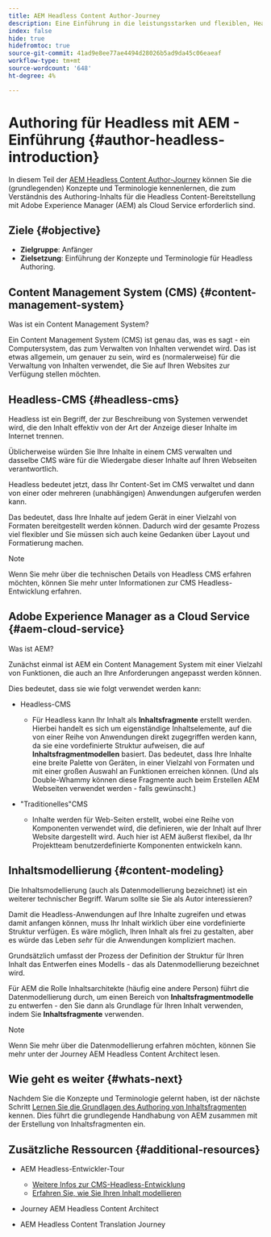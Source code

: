 ```yaml
---
title: AEM Headless Content Author-Journey
description: Eine Einführung in die leistungsstarken und flexiblen, Headless-Funktionen von Adobe Experience Manager as a Cloud Service und die Erstellung von Inhalten für Ihr Projekt.
index: false
hide: true
hidefromtoc: true
source-git-commit: 41ad9e8ee77ae4494d28026b5ad9da45c06eaeaf
workflow-type: tm+mt
source-wordcount: '648'
ht-degree: 4%

---
```



# Authoring für Headless mit AEM - Einführung {#author-headless-introduction}

In diesem Teil der [AEM Headless Content Author-Journey](overview.md) können Sie die (grundlegenden) Konzepte und Terminologie kennenlernen, die zum Verständnis des Authoring-Inhalts für die Headless Content-Bereitstellung mit Adobe Experience Manager (AEM) als Cloud Service erforderlich sind.

## Ziele {#objective}

* **Zielgruppe**: Anfänger
* **Zielsetzung**: Einführung der Konzepte und Terminologie für Headless Authoring.

## Content Management System (CMS) {#content-management-system}

Was ist ein Content Management System?

Ein Content Management System (CMS) ist genau das, was es sagt - ein Computersystem, das zum Verwalten von Inhalten verwendet wird. Das ist etwas allgemein, um genauer zu sein, wird es (normalerweise) für die Verwaltung von Inhalten verwendet, die Sie auf Ihren Websites zur Verfügung stellen möchten.

## Headless-CMS {#headless-cms}

Headless ist ein Begriff, der zur Beschreibung von Systemen verwendet wird, die den Inhalt effektiv von der Art der Anzeige dieser Inhalte im Internet trennen.

Üblicherweise würden Sie Ihre Inhalte in einem CMS verwalten und dasselbe CMS wäre für die Wiedergabe dieser Inhalte auf Ihren Webseiten verantwortlich.

Headless bedeutet jetzt, dass Ihr Content-Set im CMS verwaltet und dann von einer oder mehreren (unabhängigen) Anwendungen aufgerufen werden kann.

Das bedeutet, dass Ihre Inhalte auf jedem Gerät in einer Vielzahl von Formaten bereitgestellt werden können. Dadurch wird der gesamte Prozess viel flexibler und Sie müssen sich auch keine Gedanken über Layout und Formatierung machen.

>[!NOTE]
>
>Wenn Sie mehr über die technischen Details von Headless CMS erfahren möchten, können Sie mehr unter Informationen zur CMS Headless-Entwicklung erfahren.

## Adobe Experience Manager as a Cloud Service {#aem-cloud-service}

Was ist AEM?

Zunächst einmal ist AEM ein Content Management System mit einer Vielzahl von Funktionen, die auch an Ihre Anforderungen angepasst werden können.

Dies bedeutet, dass sie wie folgt verwendet werden kann:

* Headless-CMS
   * Für Headless kann Ihr Inhalt als **Inhaltsfragmente** erstellt werden.
Hierbei handelt es sich um eigenständige Inhaltselemente, auf die von einer Reihe von Anwendungen direkt zugegriffen werden kann, da sie eine vordefinierte Struktur aufweisen, die auf **Inhaltsfragmentmodellen** basiert.
Das bedeutet, dass Ihre Inhalte eine breite Palette von Geräten, in einer Vielzahl von Formaten und mit einer großen Auswahl an Funktionen erreichen können.
(Und als Double-Whammy können diese Fragmente auch beim Erstellen AEM Webseiten verwendet werden - falls gewünscht.)

* &quot;Traditionelles&quot;CMS
   * Inhalte werden für Web-Seiten erstellt, wobei eine Reihe von Komponenten verwendet wird, die definieren, wie der Inhalt auf Ihrer Website dargestellt wird. Auch hier ist AEM äußerst flexibel, da Ihr Projektteam benutzerdefinierte Komponenten entwickeln kann.

## Inhaltsmodellierung {#content-modeling}

Die Inhaltsmodellierung (auch als Datenmodellierung bezeichnet) ist ein weiterer technischer Begriff. Warum sollte sie Sie als Autor interessieren?

Damit die Headless-Anwendungen auf Ihre Inhalte zugreifen und etwas damit anfangen können, muss Ihr Inhalt wirklich über eine vordefinierte Struktur verfügen. Es wäre möglich, Ihren Inhalt als frei zu gestalten, aber es würde das Leben *sehr* für die Anwendungen kompliziert machen.

Grundsätzlich umfasst der Prozess der Definition der Struktur für Ihren Inhalt das Entwerfen eines Modells - das als Datenmodellierung bezeichnet wird.

Für AEM die Rolle Inhaltsarchitekte (häufig eine andere Person) führt die Datenmodellierung durch, um einen Bereich von **Inhaltsfragmentmodelle** zu entwerfen - den Sie dann als Grundlage für Ihren Inhalt verwenden, indem Sie **Inhaltsfragmente** verwenden.

>[!NOTE]
>
>Wenn Sie mehr über die Datenmodellierung erfahren möchten, können Sie mehr unter der Journey AEM Headless Content Architect lesen.

## Wie geht es weiter {#whats-next}

Nachdem Sie die Konzepte und Terminologie gelernt haben, ist der nächste Schritt [Lernen Sie die Grundlagen des Authoring von Inhaltsfragmenten](basics.md) kennen. Dies führt die grundlegende Handhabung von AEM zusammen mit der Erstellung von Inhaltsfragmenten ein.

## Zusätzliche Ressourcen {#additional-resources}

* AEM Headless-Entwickler-Tour
   * [Weitere Infos zur CMS-Headless-Entwicklung](/help/journey-headless/developer/learn-about.md)
   * [Erfahren Sie, wie Sie Ihren Inhalt modellieren](/help/journey-headless/developer/model-your-content.md)

* Journey AEM Headless Content Architect

* AEM Headless Content Translation Journey